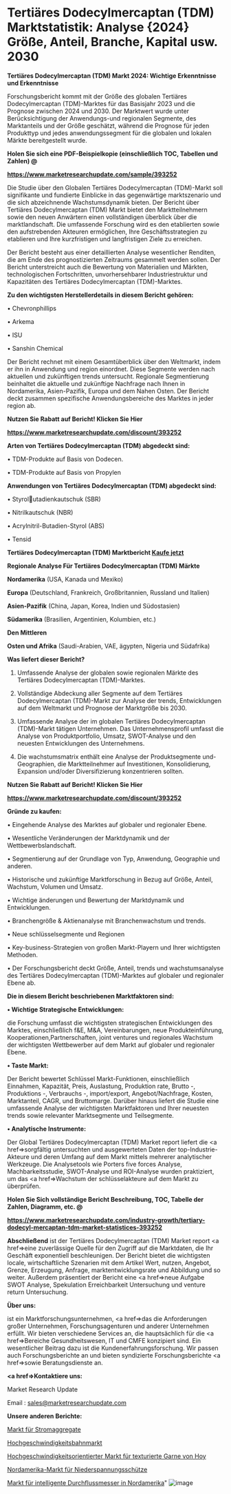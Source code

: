 # Tertiäres Dodecylmercaptan (TDM) Marktstatistik: Analyse {2024} Größe, Anteil, Branche, Kapital usw. 2030

<strong>Tertiäres Dodecylmercaptan (TDM) Markt 2024: Wichtige Erkenntnisse und Erkenntnisse</strong>

Forschungsbericht kommt mit der Größe des globalen Tertiäres Dodecylmercaptan (TDM)-Marktes für das Basisjahr 2023 und die Prognose zwischen 2024 und 2030. Der Marktwert wurde unter Berücksichtigung der Anwendungs-und regionalen Segmente, des Marktanteils und der Größe geschätzt, während die Prognose für jeden Produkttyp und jedes anwendungssegment für die globalen und lokalen Märkte bereitgestellt wurde.



<strong>Holen Sie sich eine PDF-Beispielkopie (einschließlich TOC, Tabellen und Zahlen) @
</strong>

<strong><a href=https://www.marketresearchupdate.com/sample/393252>

<strong>https://www.marketresearchupdate.com/sample/393252</u></font></a></strong></strong>

Die Studie über den Globalen Tertiäres Dodecylmercaptan (TDM)-Markt soll signifikante und fundierte Einblicke in das gegenwärtige marktszenario und die sich abzeichnende Wachstumsdynamik bieten. Der Bericht über Tertiäres Dodecylmercaptan (TDM) Markt bietet den Marktteilnehmern sowie den neuen Anwärtern einen vollständigen überblick über die marktlandschaft. Die umfassende Forschung wird es den etablierten sowie den aufstrebenden Akteuren ermöglichen, Ihre Geschäftsstrategien zu etablieren und Ihre kurzfristigen und langfristigen Ziele zu erreichen.

Der Bericht besteht aus einer detaillierten Analyse wesentlicher Renditen, die am Ende des prognostizierten Zeitraums gesammelt werden sollen. Der Bericht unterstreicht auch die Bewertung von Materialien und Märkten, technologischen Fortschritten, unvorhersehbarer Industriestruktur und Kapazitäten des Tertiäres Dodecylmercaptan (TDM)-Marktes.



<strong>Zu den wichtigsten Herstellerdetails in diesem Bericht gehören:</strong>

• Chevronphillips

• Arkema

• ISU

• Sanshin Chemical

Der Bericht rechnet mit einem Gesamtüberblick über den Weltmarkt, indem er ihn in Anwendung und region einordnet. Diese Segmente werden nach aktuellen und zukünftigen trends untersucht. Regionale Segmentierung beinhaltet die aktuelle und zukünftige Nachfrage nach Ihnen in Nordamerika, Asien-Pazifik, Europa und dem Nahen Osten. Der Bericht deckt zusammen spezifische Anwendungsbereiche des Marktes in jeder region ab.



<strong>Nutzen Sie Rabatt auf Bericht! Klicken Sie Hier
</strong>

<strong><a href=https://www.marketresearchupdate.com/discount/393252>https://www.marketresearchupdate.com/discount/393252</b></u></font></strong></a>



<strong>Arten von Tertiäres Dodecylmercaptan (TDM) abgedeckt sind:</strong>

• TDM-Produkte auf Basis von Dodecen.

• TDM-Produkte auf Basis von Propylen



<strong>Anwendungen von Tertiäres Dodecylmercaptan (TDM) abgedeckt sind:</strong>

• Styrolutadienkautschuk (SBR)

• Nitrilkautschuk (NBR)

• Acrylnitril-Butadien-Styrol (ABS)

• Tensid



<strong>Tertiäres Dodecylmercaptan (TDM) Marktbericht <a href=https://www.marketresearchupdate.com/buynow/393252>Kaufe jetzt</a></strong>



<strong>Regionale Analyse Für Tertiäres Dodecylmercaptan (TDM) Märkte</strong>



<strong>Nordamerika</strong> (USA, Kanada und Mexiko)



<strong>Europa</strong> (Deutschland, Frankreich, Großbritannien, Russland und Italien)



<strong>Asien-Pazifik</strong> (China, Japan, Korea, Indien und Südostasien)



<strong>Südamerika</strong> (Brasilien, Argentinien, Kolumbien, etc.)



<strong>Den Mittleren</strong> 

<strong>Osten und Afrika</strong> (Saudi-Arabien, VAE, ägypten, Nigeria und Südafrika)



<strong>Was liefert dieser Bericht?</strong>

1. Umfassende Analyse der globalen sowie regionalen Märkte des Tertiäres Dodecylmercaptan (TDM)-Marktes.

2. Vollständige Abdeckung aller Segmente auf dem Tertiäres Dodecylmercaptan (TDM)-Markt zur Analyse der trends, Entwicklungen auf dem Weltmarkt und Prognose der Marktgröße bis 2030.

3. Umfassende Analyse der im globalen Tertiäres Dodecylmercaptan (TDM)-Markt tätigen Unternehmen. Das Unternehmensprofil umfasst die Analyse von Produktportfolio, Umsatz, SWOT-Analyse und den neuesten Entwicklungen des Unternehmens.

4. Die wachstumsmatrix enthält eine Analyse der Produktsegmente und-Geographien, die Marktteilnehmer auf Investitionen, Konsolidierung, Expansion und/oder Diversifizierung konzentrieren sollten.



<strong>Nutzen Sie Rabatt auf Bericht! Klicken Sie Hier
</strong>

<strong><a href=https://www.marketresearchupdate.com/discount/393252>https://www.marketresearchupdate.com/discount/393252</b></u></font></strong></a>



<strong>Gründe zu kaufen:</strong>

• Eingehende Analyse des Marktes auf globaler und regionaler Ebene.

• Wesentliche Veränderungen der Marktdynamik und der Wettbewerbslandschaft.

• Segmentierung auf der Grundlage von Typ, Anwendung, Geographie und anderen.

• Historische und zukünftige Marktforschung in Bezug auf Größe, Anteil, Wachstum, Volumen und Umsatz.

• Wichtige änderungen und Bewertung der Marktdynamik und Entwicklungen.

• Branchengröße &amp; Aktienanalyse mit Branchenwachstum und trends.

• Neue schlüsselsegmente und Regionen

• Key-business-Strategien von großen Markt-Playern und Ihrer wichtigsten Methoden.

• Der Forschungsbericht deckt Größe, Anteil, trends und wachstumsanalyse des Tertiäres Dodecylmercaptan (TDM)-Marktes auf globaler und regionaler Ebene ab.



<strong>Die in diesem Bericht beschriebenen Marktfaktoren sind:</strong>



<strong>• Wichtige Strategische Entwicklungen:</strong>

die Forschung umfasst die wichtigsten strategischen Entwicklungen des Marktes, einschließlich f&amp;E, M&amp;A, Vereinbarungen, neue Produkteinführung, Kooperationen,Partnerschaften, joint ventures und regionales Wachstum der wichtigsten Wettbewerber auf dem Markt auf globaler und regionaler Ebene.



<strong>• Taste Markt:</strong>

Der Bericht bewertet Schlüssel Markt-Funktionen, einschließlich Einnahmen, Kapazität, Preis, Auslastung, Produktion rate, Brutto -, Produktions -, Verbrauchs -, import/export, Angebot/Nachfrage, Kosten, Marktanteil, CAGR, und Bruttomarge. Darüber hinaus liefert die Studie eine umfassende Analyse der wichtigsten Marktfaktoren und Ihrer neuesten trends sowie relevanter Marktsegmente und Teilsegmente.



<strong>• Analytische Instrumente:</strong>

Der Global Tertiäres Dodecylmercaptan (TDM) Market report liefert die <a href=>sorgf</a>ältig untersuchten und ausgewerteten Daten der top-Industrie-Akteure und deren Umfang auf dem Markt mittels mehrerer analytischer Werkzeuge. Die Analysetools wie Porters five forces Analyse, Machbarkeitsstudie, SWOT-Analyse und ROI-Analyse wurden praktiziert, um das <a href=>Wachstum</a> der schlüsselakteure auf dem Markt zu überprüfen.



<strong>Holen Sie Sich vollständige Bericht Beschreibung, TOC, Tabelle der Zahlen, Diagramm, etc. @ </strong>

<strong><a href=https://www.marketresearchupdate.com/industry-growth/tertiary-dodecyl-mercaptan-tdm-market-statistices-393252>https://www.marketresearchupdate.com/industry-growth/tertiary-dodecyl-mercaptan-tdm-market-statistices-393252</a></font></strong>



<strong>Abschließend</strong> ist der Tertiäres Dodecylmercaptan (TDM) Market report <a href=>eine</a> zuverlässige Quelle für den Zugriff auf die Marktdaten, die Ihr Geschäft exponentiell beschleunigen. Der Bericht bietet die wichtigsten locale, wirtschaftliche Szenarien mit dem Artikel Wert, nutzen, Angebot, Grenze, Erzeugung, Anfrage, marktentwicklungsrate und Abbildung und so weiter. Außerdem präsentiert der Bericht eine <a href=>neue</a> Aufgabe SWOT Analyse, Spekulation Erreichbarkeit Untersuchung und venture return Untersuchung.



<strong>Über uns:</strong>

 ist ein Marktforschungsunternehmen, <a href=>das</a> die Anforderungen großer Unternehmen, Forschungsagenturen und anderer Unternehmen erfüllt. Wir bieten verschiedene Services an, die hauptsächlich für die <a href=>Bereiche</a> Gesundheitswesen, IT und CMFE konzipiert sind. Ein wesentlicher Beitrag dazu ist die Kundenerfahrungsforschung. Wir passen auch Forschungsberichte an und bieten syndizierte Forschungsberichte <a href=>sowie</a> Beratungsdienste an.



<strong><a href=>Kontaktiere uns:</a></strong>

Market Research Update

Email : sales@marketresearchupdate.com



<strong>Unsere anderen Berichte:</strong>

<a href=https://www.linkedin.com/pulse/electric-generating-set-market-2023-size-growth>Markt für Stromaggregate</a>

<a href=https://www.linkedin.com/pulse/high-speed-railway-market-sizing-up-anticipating>Hochgeschwindigkeitsbahnmarkt</a>

<a href=https://www.linkedin.com/pulse/high-speed-oriented-textured-yarn-hoy-market>Hochgeschwindigkeitsorientierter Markt für texturierte Garne von Hoy</a>

<a href=https://www.linkedin.com/pulse/north-america-low-voltage-contactor-market-analysis>Nordamerika-Markt für Niederspannungsschütze</a>

<a href=https://www.linkedin.com/pulse/north-america-intelligent-flowmeters-market-2023-2030>Markt für intelligente Durchflussmesser in Nordamerika</a>"
![image](https://github.com/Gayatrikarjule/Market-Analysis-360/assets/97346546/a3092482-17a6-4659-9ff0-ed076b604b93)
